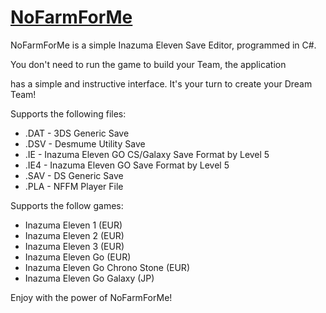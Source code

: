 # [NoFarmForMe](https://discord.gg/3FpDBSz)

NoFarmForMe is a simple Inazuma Eleven Save Editor, programmed in C#.

You don't need to run the game to build your Team, the application 

has a simple and instructive interface. It's your turn to create your Dream Team!

Supports the following files:
* .DAT - 3DS Generic Save
* .DSV - Desmume Utility Save
* .IE - Inazuma Eleven GO CS/Galaxy Save Format by Level 5
* .IE4 - Inazuma Eleven GO Save Format by Level 5
* .SAV - DS Generic Save
* .PLA - NFFM Player File

Supports the follow games:
* Inazuma Eleven 1 (EUR)
* Inazuma Eleven 2 (EUR)
* Inazuma Eleven 3 (EUR)
* Inazuma Eleven Go (EUR)
* Inazuma Eleven Go Chrono Stone (EUR)
* Inazuma Eleven Go Galaxy (JP)

Enjoy with the power of NoFarmForMe!
